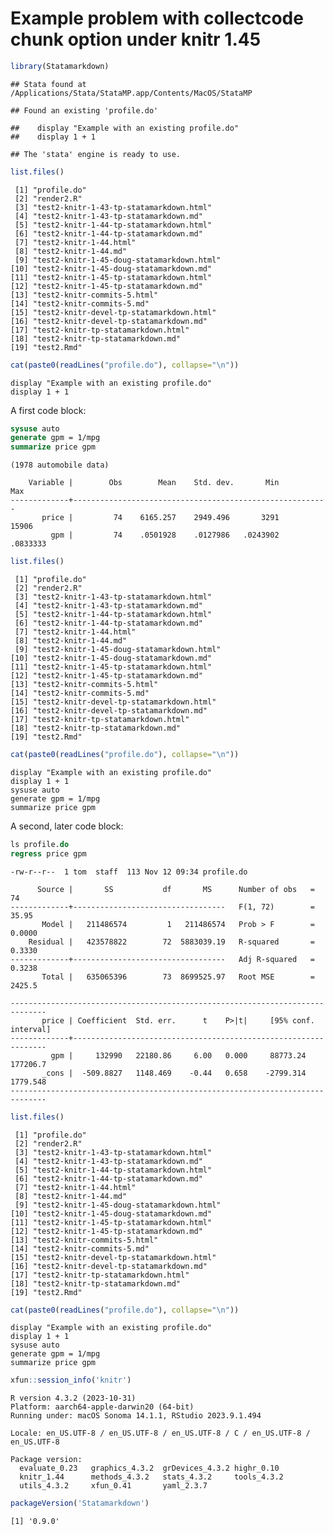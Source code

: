 Example problem with collectcode chunk option under knitr 1.45
================

``` r
library(Statamarkdown)
```

    ## Stata found at /Applications/Stata/StataMP.app/Contents/MacOS/StataMP

    ## Found an existing 'profile.do'

    ##    display "Example with an existing profile.do" 
    ##    display 1 + 1

    ## The 'stata' engine is ready to use.

``` r
list.files()
```

     [1] "profile.do"                              
     [2] "render2.R"                               
     [3] "test2-knitr-1-43-tp-statamarkdown.html"  
     [4] "test2-knitr-1-43-tp-statamarkdown.md"    
     [5] "test2-knitr-1-44-tp-statamarkdown.html"  
     [6] "test2-knitr-1-44-tp-statamarkdown.md"    
     [7] "test2-knitr-1-44.html"                   
     [8] "test2-knitr-1-44.md"                     
     [9] "test2-knitr-1-45-doug-statamarkdown.html"
    [10] "test2-knitr-1-45-doug-statamarkdown.md"  
    [11] "test2-knitr-1-45-tp-statamarkdown.html"  
    [12] "test2-knitr-1-45-tp-statamarkdown.md"    
    [13] "test2-knitr-commits-5.html"              
    [14] "test2-knitr-commits-5.md"                
    [15] "test2-knitr-devel-tp-statamarkdown.html" 
    [16] "test2-knitr-devel-tp-statamarkdown.md"   
    [17] "test2-knitr-tp-statamarkdown.html"       
    [18] "test2-knitr-tp-statamarkdown.md"         
    [19] "test2.Rmd"                               

``` r
cat(paste0(readLines("profile.do"), collapse="\n"))
```

    display "Example with an existing profile.do"
    display 1 + 1

A first code block:

``` stata
sysuse auto
generate gpm = 1/mpg
summarize price gpm
```

    (1978 automobile data)

        Variable |        Obs        Mean    Std. dev.       Min        Max
    -------------+---------------------------------------------------------
           price |         74    6165.257    2949.496       3291      15906
             gpm |         74    .0501928    .0127986   .0243902   .0833333

``` r
list.files()
```

     [1] "profile.do"                              
     [2] "render2.R"                               
     [3] "test2-knitr-1-43-tp-statamarkdown.html"  
     [4] "test2-knitr-1-43-tp-statamarkdown.md"    
     [5] "test2-knitr-1-44-tp-statamarkdown.html"  
     [6] "test2-knitr-1-44-tp-statamarkdown.md"    
     [7] "test2-knitr-1-44.html"                   
     [8] "test2-knitr-1-44.md"                     
     [9] "test2-knitr-1-45-doug-statamarkdown.html"
    [10] "test2-knitr-1-45-doug-statamarkdown.md"  
    [11] "test2-knitr-1-45-tp-statamarkdown.html"  
    [12] "test2-knitr-1-45-tp-statamarkdown.md"    
    [13] "test2-knitr-commits-5.html"              
    [14] "test2-knitr-commits-5.md"                
    [15] "test2-knitr-devel-tp-statamarkdown.html" 
    [16] "test2-knitr-devel-tp-statamarkdown.md"   
    [17] "test2-knitr-tp-statamarkdown.html"       
    [18] "test2-knitr-tp-statamarkdown.md"         
    [19] "test2.Rmd"                               

``` r
cat(paste0(readLines("profile.do"), collapse="\n"))
```

    display "Example with an existing profile.do"
    display 1 + 1
    sysuse auto
    generate gpm = 1/mpg
    summarize price gpm

A second, later code block:

``` stata
ls profile.do
regress price gpm
```

    -rw-r--r--  1 tom  staff  113 Nov 12 09:34 profile.do

          Source |       SS           df       MS      Number of obs   =        74
    -------------+----------------------------------   F(1, 72)        =     35.95
           Model |   211486574         1   211486574   Prob > F        =    0.0000
        Residual |   423578822        72  5883039.19   R-squared       =    0.3330
    -------------+----------------------------------   Adj R-squared   =    0.3238
           Total |   635065396        73  8699525.97   Root MSE        =    2425.5

    ------------------------------------------------------------------------------
           price | Coefficient  Std. err.      t    P>|t|     [95% conf. interval]
    -------------+----------------------------------------------------------------
             gpm |     132990   22180.86     6.00   0.000     88773.24    177206.7
           _cons |  -509.8827   1148.469    -0.44   0.658    -2799.314    1779.548
    ------------------------------------------------------------------------------

``` r
list.files()
```

     [1] "profile.do"                              
     [2] "render2.R"                               
     [3] "test2-knitr-1-43-tp-statamarkdown.html"  
     [4] "test2-knitr-1-43-tp-statamarkdown.md"    
     [5] "test2-knitr-1-44-tp-statamarkdown.html"  
     [6] "test2-knitr-1-44-tp-statamarkdown.md"    
     [7] "test2-knitr-1-44.html"                   
     [8] "test2-knitr-1-44.md"                     
     [9] "test2-knitr-1-45-doug-statamarkdown.html"
    [10] "test2-knitr-1-45-doug-statamarkdown.md"  
    [11] "test2-knitr-1-45-tp-statamarkdown.html"  
    [12] "test2-knitr-1-45-tp-statamarkdown.md"    
    [13] "test2-knitr-commits-5.html"              
    [14] "test2-knitr-commits-5.md"                
    [15] "test2-knitr-devel-tp-statamarkdown.html" 
    [16] "test2-knitr-devel-tp-statamarkdown.md"   
    [17] "test2-knitr-tp-statamarkdown.html"       
    [18] "test2-knitr-tp-statamarkdown.md"         
    [19] "test2.Rmd"                               

``` r
cat(paste0(readLines("profile.do"), collapse="\n"))
```

    display "Example with an existing profile.do"
    display 1 + 1
    sysuse auto
    generate gpm = 1/mpg
    summarize price gpm

``` r
xfun::session_info('knitr')
```

    R version 4.3.2 (2023-10-31)
    Platform: aarch64-apple-darwin20 (64-bit)
    Running under: macOS Sonoma 14.1.1, RStudio 2023.9.1.494

    Locale: en_US.UTF-8 / en_US.UTF-8 / en_US.UTF-8 / C / en_US.UTF-8 / en_US.UTF-8

    Package version:
      evaluate_0.23   graphics_4.3.2  grDevices_4.3.2 highr_0.10     
      knitr_1.44      methods_4.3.2   stats_4.3.2     tools_4.3.2    
      utils_4.3.2     xfun_0.41       yaml_2.3.7     

``` r
packageVersion('Statamarkdown')
```

    [1] '0.9.0'
